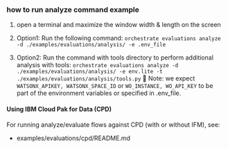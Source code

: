 ### how to run analyze command example

1. open a terminal and maximize the window width & length on the screen

2. Option1: Run the following command: `orchestrate evaluations analyze -d ./examples/evaluations/analysis/ -e .env_file`

3. Option2: Run the command with tools directory to perform additional analysis with tools:
`orchestrate evaluations analyze -d ./examples/evaluations/analysis/ -e env.lite -t ./examples/evaluations/analysis/tools.py`
🚨 Note: we expect `WATSONX_APIKEY, WATSONX_SPACE_ID` or `WO_INSTANCE, WO_API_KEY` to be part of the environment variables or specified in .env_file. 

#### Using IBM Cloud Pak for Data (CPD)
For running analyze/evaluate flows against CPD (with or without IFM), see:
- examples/evaluations/cpd/README.md
